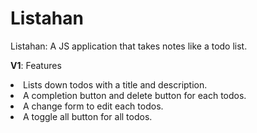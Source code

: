 # Listahan
Listahan:
A JS application that takes notes like a todo list.

<b>V1</b>:
  Features
  <li>Lists down todos with a title and description.</li>
  <li>A completion button and delete button for each todos.</li>
  <li>A change form to edit each todos.</li>
  <li>A toggle all button for all todos.</li>
  
